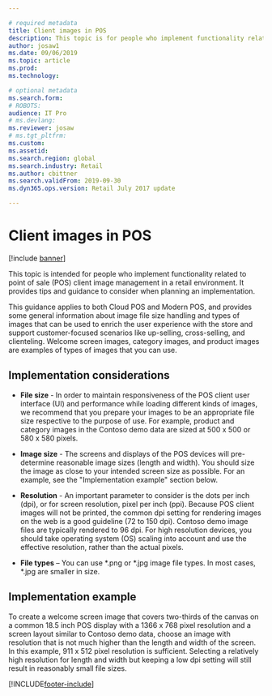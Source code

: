 ```yaml
---

# required metadata
title: Client images in POS
description: This topic is for people who implement functionality related to POS client image management in a retail environment. It provides implementation tips and guidance to consider when planning an implementation.
author: josaw1
ms.date: 09/06/2019
ms.topic: article
ms.prod: 
ms.technology: 

# optional metadata
ms.search.form: 
# ROBOTS: 
audience: IT Pro
# ms.devlang: 
ms.reviewer: josaw
# ms.tgt_pltfrm: 
ms.custom: 
ms.assetid: 
ms.search.region: global
ms.search.industry: Retail
ms.author: cbittner
ms.search.validFrom: 2019-09-30
ms.dyn365.ops.version: Retail July 2017 update

---
```




# Client images in POS

[!include [banner](includes/banner.md)]

This topic is intended for people who implement functionality related to point of sale (POS) client image management in a retail environment. It provides tips and guidance to consider when planning an implementation.

This guidance applies to both Cloud POS and Modern POS, and provides some general information about image file size handling and types of images that can be used to enrich the user experience with the store and support customer-focused scenarios like up-selling, cross-selling, and clienteling. Welcome screen images, category images, and product images are examples of types of images that you can use.

## Implementation considerations

- **File size** - In order to maintain responsiveness of the POS client user interface (UI) and performance while loading different kinds of images, we recommend that you prepare your images to be an appropriate file size respective to the purpose of use. For example, product and category images in the Contoso demo data are sized at 500 x 500 or 580 x 580 pixels.

- **Image size** - The screens and displays of the POS devices will pre-determine reasonable image sizes (length and width). You should size the image as close to your intended screen size as possible. For an example, see the "Implementation example" section below.

- **Resolution** - An important parameter to consider is the dots per inch (dpi), or for screen resolution, pixel per inch (ppi). Because POS client images will not be printed, the common dpi setting for rendering images on the web is a good guideline (72 to 150 dpi). Contoso demo image files are typically rendered to 96 dpi. For high resolution devices, you should take operating system (OS) scaling into account and use the effective resolution, rather than the actual pixels.

- **File types** – You can use \*.png or \*.jpg image file types. In most cases, \*.jpg are smaller in size.

## Implementation example 
To create a welcome screen image that covers two-thirds of the canvas on a common 18.5 inch POS display with a 1366 x 768 pixel resolution and a screen layout similar to Contoso demo data, choose an image with resolution that is not much higher than the length and width of the screen. In this example, 911 x 512 pixel resolution is sufficient. Selecting a relatively high resolution for length and width but keeping a low dpi setting will still result in reasonably small file sizes.


[!INCLUDE[footer-include](../includes/footer-banner.md)]